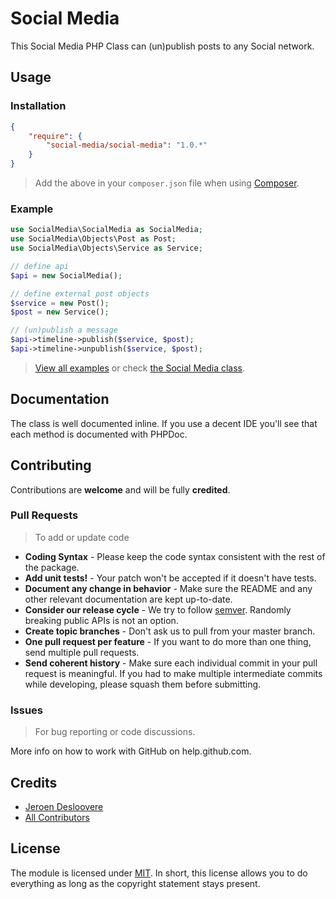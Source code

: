 # Social Media

This Social Media PHP Class can (un)publish posts to any Social network.

## Usage

### Installation

``` json
{
    "require": {
        "social-media/social-media": "1.0.*"
    }
}
```

> Add the above in your `composer.json` file when using [Composer](https://getcomposer.org).
### Example

``` php
use SocialMedia\SocialMedia as SocialMedia;
use SocialMedia\Objects\Post as Post;
use SocialMedia\Objects\Service as Service;

// define api
$api = new SocialMedia();

// define external post objects
$service = new Post();
$post = new Service();

// (un)publish a message
$api->timeline->publish($service, $post);
$api->timeline->unpublish($service, $post);
```

> [View all examples](/examples/example.php) or check [the Social Media class](/src/SocialMedia.php).

## Documentation

The class is well documented inline. If you use a decent IDE you'll see that each method is documented with PHPDoc.

## Contributing

Contributions are **welcome** and will be fully **credited**.

### Pull Requests

> To add or update code

- **Coding Syntax** - Please keep the code syntax consistent with the rest of the package.
- **Add unit tests!** - Your patch won't be accepted if it doesn't have tests.
- **Document any change in behavior** - Make sure the README and any other relevant documentation are kept up-to-date.
- **Consider our release cycle** - We try to follow [semver](http://semver.org/). Randomly breaking public APIs is not an option.
- **Create topic branches** - Don't ask us to pull from your master branch.
- **One pull request per feature** - If you want to do more than one thing, send multiple pull requests.
- **Send coherent history** - Make sure each individual commit in your pull request is meaningful. If you had to make multiple intermediate commits while developing, please squash them before submitting.

### Issues

> For bug reporting or code discussions.

More info on how to work with GitHub on help.github.com.

## Credits

- [Jeroen Desloovere](https://github.com/jeroendesloovere)
- [All Contributors](https://github.com/social-media/social-media/contributors)

## License

The module is licensed under [MIT](./LICENSE.md). In short, this license allows you to do everything as long as the copyright statement stays present.